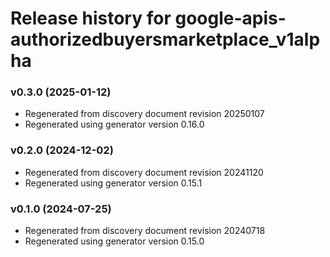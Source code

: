 # Release history for google-apis-authorizedbuyersmarketplace_v1alpha

### v0.3.0 (2025-01-12)

* Regenerated from discovery document revision 20250107
* Regenerated using generator version 0.16.0

### v0.2.0 (2024-12-02)

* Regenerated from discovery document revision 20241120
* Regenerated using generator version 0.15.1

### v0.1.0 (2024-07-25)

* Regenerated from discovery document revision 20240718
* Regenerated using generator version 0.15.0

